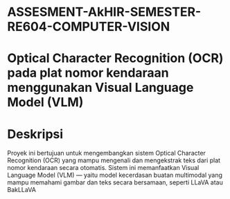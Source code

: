 # ASSESMENT-AkHIR-SEMESTER-RE604-COMPUTER-VISION
# Optical Character Recognition (OCR) pada plat nomor kendaraan menggunakan Visual Language Model (VLM)

# Deskripsi
Proyek ini bertujuan untuk mengembangkan sistem Optical Character Recognition (OCR) yang mampu mengenali dan mengekstrak teks dari plat nomor kendaraan secara otomatis. Sistem ini memanfaatkan Visual Language Model (VLM) — yaitu model kecerdasan buatan multimodal yang mampu memahami gambar dan teks secara bersamaan, seperti LLaVA atau BakLLaVA
